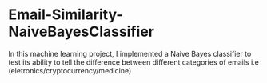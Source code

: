 # Email-Similarity-NaiveBayesClassifier

In this machine learning project, I implemented a Naive Bayes classifier to test its ability to tell the difference between different categories of emails i.e (eletronics/cryptocurrency/medicine)
